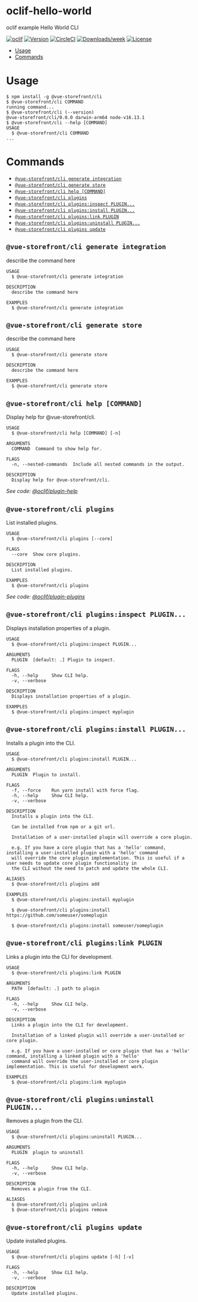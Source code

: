 oclif-hello-world
=================

oclif example Hello World CLI

[![oclif](https://img.shields.io/badge/cli-oclif-brightgreen.svg)](https://oclif.io)
[![Version](https://img.shields.io/npm/v/oclif-hello-world.svg)](https://npmjs.org/package/oclif-hello-world)
[![CircleCI](https://circleci.com/gh/oclif/hello-world/tree/main.svg?style=shield)](https://circleci.com/gh/oclif/hello-world/tree/main)
[![Downloads/week](https://img.shields.io/npm/dw/oclif-hello-world.svg)](https://npmjs.org/package/oclif-hello-world)
[![License](https://img.shields.io/npm/l/oclif-hello-world.svg)](https://github.com/oclif/hello-world/blob/main/package.json)

<!-- toc -->
* [Usage](#usage)
* [Commands](#commands)
<!-- tocstop -->
# Usage
<!-- usage -->
```sh-session
$ npm install -g @vue-storefront/cli
$ @vue-storefront/cli COMMAND
running command...
$ @vue-storefront/cli (--version)
@vue-storefront/cli/0.0.0 darwin-arm64 node-v16.13.1
$ @vue-storefront/cli --help [COMMAND]
USAGE
  $ @vue-storefront/cli COMMAND
...
```
<!-- usagestop -->
# Commands
<!-- commands -->
* [`@vue-storefront/cli generate integration`](#vue-storefrontcli-generate-integration)
* [`@vue-storefront/cli generate store`](#vue-storefrontcli-generate-store)
* [`@vue-storefront/cli help [COMMAND]`](#vue-storefrontcli-help-command)
* [`@vue-storefront/cli plugins`](#vue-storefrontcli-plugins)
* [`@vue-storefront/cli plugins:inspect PLUGIN...`](#vue-storefrontcli-pluginsinspect-plugin)
* [`@vue-storefront/cli plugins:install PLUGIN...`](#vue-storefrontcli-pluginsinstall-plugin)
* [`@vue-storefront/cli plugins:link PLUGIN`](#vue-storefrontcli-pluginslink-plugin)
* [`@vue-storefront/cli plugins:uninstall PLUGIN...`](#vue-storefrontcli-pluginsuninstall-plugin)
* [`@vue-storefront/cli plugins update`](#vue-storefrontcli-plugins-update)

## `@vue-storefront/cli generate integration`

describe the command here

```
USAGE
  $ @vue-storefront/cli generate integration

DESCRIPTION
  describe the command here

EXAMPLES
  $ @vue-storefront/cli generate integration
```

## `@vue-storefront/cli generate store`

describe the command here

```
USAGE
  $ @vue-storefront/cli generate store

DESCRIPTION
  describe the command here

EXAMPLES
  $ @vue-storefront/cli generate store
```

## `@vue-storefront/cli help [COMMAND]`

Display help for @vue-storefront/cli.

```
USAGE
  $ @vue-storefront/cli help [COMMAND] [-n]

ARGUMENTS
  COMMAND  Command to show help for.

FLAGS
  -n, --nested-commands  Include all nested commands in the output.

DESCRIPTION
  Display help for @vue-storefront/cli.
```

_See code: [@oclif/plugin-help](https://github.com/oclif/plugin-help/blob/v5.1.11/src/commands/help.ts)_

## `@vue-storefront/cli plugins`

List installed plugins.

```
USAGE
  $ @vue-storefront/cli plugins [--core]

FLAGS
  --core  Show core plugins.

DESCRIPTION
  List installed plugins.

EXAMPLES
  $ @vue-storefront/cli plugins
```

_See code: [@oclif/plugin-plugins](https://github.com/oclif/plugin-plugins/blob/v2.1.0/src/commands/plugins/index.ts)_

## `@vue-storefront/cli plugins:inspect PLUGIN...`

Displays installation properties of a plugin.

```
USAGE
  $ @vue-storefront/cli plugins:inspect PLUGIN...

ARGUMENTS
  PLUGIN  [default: .] Plugin to inspect.

FLAGS
  -h, --help     Show CLI help.
  -v, --verbose

DESCRIPTION
  Displays installation properties of a plugin.

EXAMPLES
  $ @vue-storefront/cli plugins:inspect myplugin
```

## `@vue-storefront/cli plugins:install PLUGIN...`

Installs a plugin into the CLI.

```
USAGE
  $ @vue-storefront/cli plugins:install PLUGIN...

ARGUMENTS
  PLUGIN  Plugin to install.

FLAGS
  -f, --force    Run yarn install with force flag.
  -h, --help     Show CLI help.
  -v, --verbose

DESCRIPTION
  Installs a plugin into the CLI.

  Can be installed from npm or a git url.

  Installation of a user-installed plugin will override a core plugin.

  e.g. If you have a core plugin that has a 'hello' command, installing a user-installed plugin with a 'hello' command
  will override the core plugin implementation. This is useful if a user needs to update core plugin functionality in
  the CLI without the need to patch and update the whole CLI.

ALIASES
  $ @vue-storefront/cli plugins add

EXAMPLES
  $ @vue-storefront/cli plugins:install myplugin 

  $ @vue-storefront/cli plugins:install https://github.com/someuser/someplugin

  $ @vue-storefront/cli plugins:install someuser/someplugin
```

## `@vue-storefront/cli plugins:link PLUGIN`

Links a plugin into the CLI for development.

```
USAGE
  $ @vue-storefront/cli plugins:link PLUGIN

ARGUMENTS
  PATH  [default: .] path to plugin

FLAGS
  -h, --help     Show CLI help.
  -v, --verbose

DESCRIPTION
  Links a plugin into the CLI for development.

  Installation of a linked plugin will override a user-installed or core plugin.

  e.g. If you have a user-installed or core plugin that has a 'hello' command, installing a linked plugin with a 'hello'
  command will override the user-installed or core plugin implementation. This is useful for development work.

EXAMPLES
  $ @vue-storefront/cli plugins:link myplugin
```

## `@vue-storefront/cli plugins:uninstall PLUGIN...`

Removes a plugin from the CLI.

```
USAGE
  $ @vue-storefront/cli plugins:uninstall PLUGIN...

ARGUMENTS
  PLUGIN  plugin to uninstall

FLAGS
  -h, --help     Show CLI help.
  -v, --verbose

DESCRIPTION
  Removes a plugin from the CLI.

ALIASES
  $ @vue-storefront/cli plugins unlink
  $ @vue-storefront/cli plugins remove
```

## `@vue-storefront/cli plugins update`

Update installed plugins.

```
USAGE
  $ @vue-storefront/cli plugins update [-h] [-v]

FLAGS
  -h, --help     Show CLI help.
  -v, --verbose

DESCRIPTION
  Update installed plugins.
```
<!-- commandsstop -->
